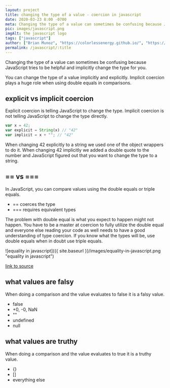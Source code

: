 ```yaml
---
layout: project
title: changing the type of a value - coercion in javascript
date: 2020-03-23 8:00 -0700
meta: Changing the type of a value can sometimes be confusing because JavaScript tries to be helpful and implicitly change the type for you.
pic: images/javascript.png
imgAlt: the javascript logo
tags: ["javascript"]
author: ["Brian Munoz", "https://colorlessenergy.github.io/", "https://github.com/colorlessenergy"]
permalink: /javascript/:title
---
```


Changing the type of a value can sometimes be confusing because JavaScript tries to be helpful and implicitly change the type for you.

You can change the type of a value implicitly and explicitly. Implicit coercion plays a huge role when using double equals in comparisons.

## explicit vs implicit coercion

Explicit coercion is telling JavaScript to change the type. Implicit coercion is not telling JavaScript to change the type directly.

```javascript
var x = 42;
var explicit = String(x) // "42"
var implicit = x + ""; // "42"
```

When changing 42 explicitly to a string we used one of the object wrappers to do it. When changing 42 implicitly we added a double quote to the number and JavaScript figured out that you want to change the type to a string.

## == vs ===

In JavaScript, you can compare values using the double equals or triple equals.

* == coerces the type
* === requires equivalent types

The problem with double equal is what you expect to happen might not happen. You have to be a master at coercion to fully utilize the double equal and everyone else reading your code as well needs to have a good understanding of type coercion. If you know what the types will be, use double equals when in doubt use triple equals.


![equality in javascript]({{ site.baseurl }}/images/equality-in-javascript.png "equality in javascript")

[link to source](  https://dorey.github.io/JavaScript-Equality-Table/unified/)

## what values are falsy

When doing a comparison and the value evaluates to false it is a falsy value.

* false
* +0, -0, NaN
* ""
* undefined
* null

## what values are truthy

When doing a comparison and the value evaluates to true it is a truthy value.

* {}
* []
* everything else


